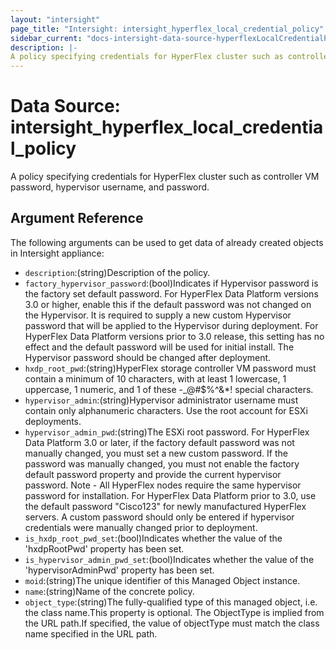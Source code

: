```yaml
---
layout: "intersight"
page_title: "Intersight: intersight_hyperflex_local_credential_policy"
sidebar_current: "docs-intersight-data-source-hyperflexLocalCredentialPolicy"
description: |-
A policy specifying credentials for HyperFlex cluster such as controller VM password, hypervisor username, and password.
---
```


# Data Source: intersight_hyperflex_local_credential_policy
A policy specifying credentials for HyperFlex cluster such as controller VM password, hypervisor username, and password.
## Argument Reference
The following arguments can be used to get data of already created objects in Intersight appliance:
* `description`:(string)Description of the policy.
* `factory_hypervisor_password`:(bool)Indicates if Hypervisor password is the factory set default password. For HyperFlex Data Platform versions 3.0 or higher, enable this if the default password was not changed on the Hypervisor. It is required to supply a new custom Hypervisor password that will be applied to the Hypervisor during deployment. For HyperFlex Data Platform versions prior to 3.0 release, this setting has no effect and the default password will be used for initial install. The Hypervisor password should be changed after deployment.
* `hxdp_root_pwd`:(string)HyperFlex storage controller VM password must contain a minimum of 10 characters, with at least 1 lowercase, 1 uppercase, 1 numeric, and 1 of these -_@#$%^&*! special characters.
* `hypervisor_admin`:(string)Hypervisor administrator username must contain only alphanumeric characters. Use the root account for ESXi deployments.
* `hypervisor_admin_pwd`:(string)The ESXi root password. For HyperFlex Data Platform 3.0 or later, if the factory default password was not manually changed, you must set a new custom password. If the password was manually changed, you must not enable the factory default password property and provide the current hypervisor password. Note - All HyperFlex nodes require the same hypervisor password for installation. For HyperFlex Data Platform prior to 3.0, use the default password \"Cisco123\" for newly manufactured HyperFlex servers. A custom password should only be entered if hypervisor credentials were manually changed prior to deployment.
* `is_hxdp_root_pwd_set`:(bool)Indicates whether the value of the 'hxdpRootPwd' property has been set.
* `is_hypervisor_admin_pwd_set`:(bool)Indicates whether the value of the 'hypervisorAdminPwd' property has been set.
* `moid`:(string)The unique identifier of this Managed Object instance.
* `name`:(string)Name of the concrete policy.
* `object_type`:(string)The fully-qualified type of this managed object, i.e. the class name.This property is optional. The ObjectType is implied from the URL path.If specified, the value of objectType must match the class name specified in the URL path.
